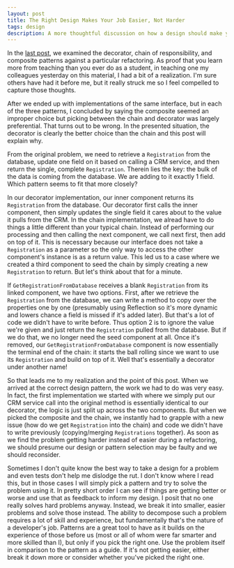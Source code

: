 ```yaml
---
layout: post
title: The Right Design Makes Your Job Easier, Not Harder
tags: design
description: A more thoughtful discussion on how a design should make your job easier, not harder based on a prior example.
---
```

In the <a href="2015/03/19/composite-chain-decorator-comparison.html">last post</a>, we examined the decorator, chain of responsibility, and composite patterns against a particular refactoring.   As proof that you learn more from teaching than you ever do as a student, in teaching one my colleagues yesterday on this material, I had a bit of a realization.  I'm sure others have had it before me, but it really struck me so I feel compelled to capture those thoughts. 

After we ended up with implementations of the same interface, but in each of the three patterns, I concluded by saying the composite seemed an improper choice but picking between the chain and decorator was largely preferential.  That turns out to be wrong.  In the presented situation, the decorator is clearly the better choice than the chain and this post will explain why. 

From the original problem, we need to retrieve a `Registration` from the database, update one field on it based on calling a CRM service, and then return the single, complete `Registration`.  Therein lies the key:  the bulk of the data is coming from the database.  We are adding to it exactly 1 field.  Which pattern seems to fit that more closely?

In our decorator implementation, our inner component returns its `Registration` from the database.  Our decorator first calls the inner component, then simply updates the single field it cares about to the value it pulls from the CRM.  In the chain implementation, we alread have to do things a little different than your typical chain.  Instead of performing our processing and then calling the next component, we call next first, then add on top of it.  This is necessary because our interface does not take a `Registration` as a parameter so the only way to access the other component's instance is as a return value.  This led us to a case where we created a third component to seed the chain by simply creating a new `Registration` to return.  But let's think about that for a minute. 

If `GetRegistrationFromDatabase` receives a blank `Registration` from its linked component, we have two options.  First, after we retrieve the `Registration` from the database, we can write a method to copy over the properties one by one (presumably using Reflection so it's more dynamic and lowers chance a field is missed if it's added later).  But that's a lot of code we didn't have to write before.   Thus option 2 is to ignore the value we're given and just return the `Registration` pulled from the database.  But if we do that, we no longer need the seed component at all.  Once it's removed, our `GetRegistrationFromDatabase` component is now essentially the terminal end of the chain:  it starts the ball rolling since we want to use its `Registration` and build on top of it.  Well that's essentially a decorator under another name!  

So that leads me to my realization and the point of this post.  When we arrived at the correct design pattern, the work we had to do was very easy.  In fact, the first implementation we started with where we simply put our CRM service call into the original method is essentially identical to our decorator, the logic is just split up across the two components.  But when we picked the composite and the chain, we instantly had to grapple with a new issue (how do we get `Registration` into the chain) and code we didn't have to write previously (copying/merging `Registrations` together).   As soon as we find the problem getting harder instead of easier during a refactoring, we should presume our design or pattern selection may be faulty and we should reconsider. 

Sometimes I don't quite know the best way to take a design for a problem and even tests don't help me dislodge the rut.  I don't know where I read this, but in those cases I will simply pick a pattern and try to solve the problem using it.  In pretty short order I can see if things are getting better or worse and use that as feedback to inform my design.  I posit that no one really solves hard problems anyway.  Instead, we break it into smaller, easier problems and solve those instead.  The ability to decompose such a problem requires a lot of skill and experience, but fundamentally that's the nature of a developer's job.  Patterns are a great tool to have as it builds on the experience of those before us (most or all of whom were far smarter and more skilled than I), but only if you pick the right one.  Use the problem itself in comparison to the pattern as a guide.  If it's not getting easier, either break it down more or consider whether you've picked the right one.




